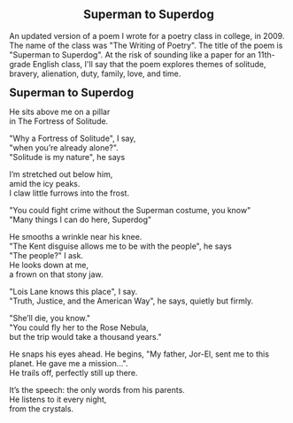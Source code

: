 ## <div align="center">Superman to Superdog</div>

<p>
An updated version of a poem I wrote for a poetry class in college, in 2009.
The name of the class was "The Writing of Poetry".
The title of the poem is "Superman to Superdog".
At the risk of sounding like a paper for an 11th-grade English class, I'll say that the poem explores themes of solitude, bravery, alienation, duty, family, love, and time.
</p>

<p>
<b style="font-size: 20px;">Superman to Superdog</b>
</p>

<p>
He sits above me on a pillar<br/>
in The Fortress of Solitude.
</p>

<p>
"Why a Fortress of Solitude", I say,<br/>
"when you’re already alone?".<br/>
"Solitude is my nature", he says
</p>

<p>
I’m stretched out below him,<br/>
amid the icy peaks.<br/>
I claw little furrows into the frost.
</p>

<p>
"You could fight crime without the Superman costume, you know"<br/>
"Many things I can do here, Superdog"
</p>

<p>
He smooths a wrinkle near his knee.<br/>
"The Kent disguise allows me to be with the people", he says<br/>
"The people?" I ask.<br/>
He looks down at me,<br/>
a frown on that stony jaw.
</p>

<p>
"Lois Lane knows this place", I say.<br/>
"Truth, Justice, and the American Way", he says, quietly but firmly.
</p>

<p>
"She’ll die, you know."<br/>
"You could fly her to the Rose Nebula,<br/>
but the trip would take a thousand years."
</p>

<p>
He snaps his eyes ahead.
He begins, "My father, Jor-El, sent me to this planet. He gave me a mission...".<br/>
He trails off, perfectly still up there.
</p>

<p>
It’s the speech: the only words from his parents.<br/>
He listens to it every night,<br/>
from the crystals.
</p>
